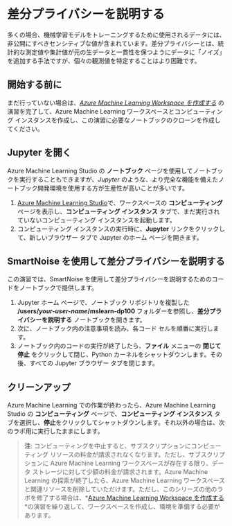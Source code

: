 ﻿---
lab:
    title: '差分プライバシーを説明する'
---
# 差分プライバシーを説明する

多くの場合、機械学習モデルをトレーニングするために使用されるデータには、非公開にすべきセンシティブな値が含まれています。差分プライバシーとは、統計的な測定値や集計値が元の生データと一貫性を保つようにデータに「ノイズ」を追加する手法ですが、個々の観測値を特定することはより困難です。

## 開始する前に

まだ行っていない場合は、*[Azure Machine Learning Workspace を作成する](01-create-a-workspace.md)* の演習を完了して、Azure Machine Learning ワークスペースとコンピューティング インスタンスを作成し、この演習に必要なノートブックのクローンを作成してください。

## Jupyter を開く

Azure Machine Learning Studio の **ノートブック** ページを使用してノートブックを実行することもできますが、*Jupyter* のような、より完全な機能を備えたノートブック開発環境を使用する方が生産性が高いことが多いです。

1. [Azure Machine Learning Studio](https://ml.azure.com)で、ワークスペースの **コンピューティング** ページを表示し、**コンピューティング インスタンス** タブで、まだ実行されていないコンピューティング インスタンスを起動します。
2. コンピューティング インスタンスの実行時に、**Jupyter** リンクをクリックして、新しいブラウザー タブで Jupyter のホーム ページを開きます。

## SmartNoise を使用して差分プライバシーを説明する

この演習では、SmartNoise を使用して差分プライバシーを説明するためのコードをノートブックで提供します。

1. Jupyter ホーム ページで、ノートブック リポジトリを複製した **/users/*your-user-name*/mslearn-dp100** フォルダーを参照し、**差分プライバシーを説明する** ノートブックを開きます。
2. 次に、ノートブック内の注意事項を読み、各コード セルを順番に実行します。
3. ノートブック内のコードの実行が終了したら、**ファイル** メニューの **閉じて停止** をクリックして閉じ、Python カーネルをシャットダウンします。その後、すべての Jupyter ブラウザー タブを閉じます。

## クリーンアップ

Azure Machine Learning での作業が終わったら、Azure Machine Learning Studio の **コンピューティング** ページで、**コンピューティング インスタンス** タブを選択し、**停止**をクリックしてシャットダウンします。それ以外の場合は、次のラボ用に実行したままにします。

> **注**: コンピューティングを中止すると、サブスクリプションにコンピューティング リソースの料金が請求されなくなります。ただし、サブスクリプションに Azure Machine Learning ワークスペースが存在する限り、データ ストレージに対して少額の料金が請求されます。Azure Machine Learning の探索が終了したら、Azure Machine Learning ワークスペースと関連リソースを削除していただけます。ただし、このシリーズの他のラボを修了する場合は、*[Azure Machine Learning Workspace を作成する](01-create-a-workspace.md)*の演習を繰り返して、ワークスペースを作成し、環境を準備する必要があります。